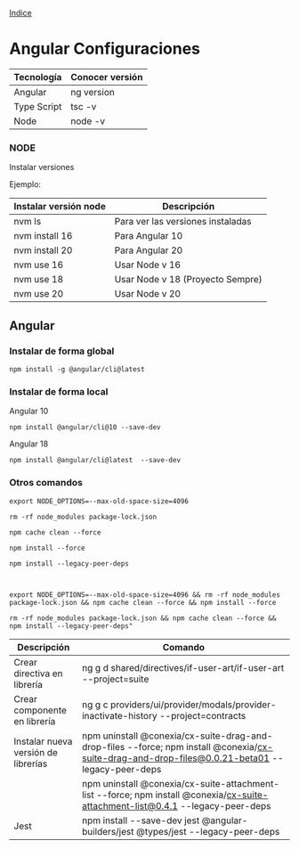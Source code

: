 [Indice](../README.md)

# Angular Configuraciones

| Tecnología  | Conocer versión |
|-------------|-----------------|
| Angular     | ng version      |
| Type Script | tsc -v          |
| Node        | node -v         |

### NODE

Instalar versiones

Ejemplo:

| Instalar versión node | Descripción                       |
|-----------------------|-----------------------------------|
| nvm ls                | Para ver las versiones instaladas |
| nvm install 16        | Para Angular 10                   |
| nvm install 20        | Para Angular 20                   |
| nvm use 16            | Usar Node v 16                    |
| nvm use 18            | Usar Node v 18 (Proyecto Sempre)  |
| nvm use 20            | Usar Node v 20                    |

## Angular

### Instalar de forma global

```
npm install -g @angular/cli@latest
```

### Instalar de forma local

Angular 10

```
npm install @angular/cli@10 --save-dev
```

Angular 18

```
npm install @angular/cli@latest  --save-dev
```

### Otros comandos

```
export NODE_OPTIONS=--max-old-space-size=4096

rm -rf node_modules package-lock.json

npm cache clean --force

npm install --force

npm install --legacy-peer-deps



export NODE_OPTIONS=--max-old-space-size=4096 && rm -rf node_modules package-lock.json && npm cache clean --force && npm install --force

rm -rf node_modules package-lock.json && npm cache clean --force && npm install --legacy-peer-deps"

```

| Descripción                         | Comando                                                                                                                                         |
|-------------------------------------|-------------------------------------------------------------------------------------------------------------------------------------------------|
| Crear directiva en librería         | ng g d shared/directives/if-user-art/if-user-art --project=suite                                                                                |
| Crear componente en librería        | ng g c providers/ui/provider/modals/provider-inactivate-history --project=contracts                                                             |
| Instalar nueva versión de librerías | npm uninstall @conexia/cx-suite-drag-and-drop-files --force; npm install @conexia/cx-suite-drag-and-drop-files@0.0.21-beta01 --legacy-peer-deps |
|                                     | npm uninstall @conexia/cx-suite-attachment-list --force; npm install @conexia/cx-suite-attachment-list@0.4.1 --legacy-peer-deps                 |
| Jest                                | npm install --save-dev jest @angular-builders/jest @types/jest --legacy-peer-deps                                                               |













